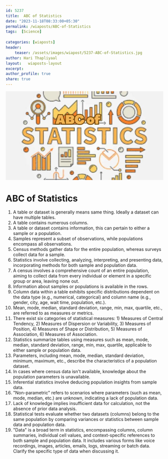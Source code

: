 ```yaml
---        
id: 5237 
title:  ABC of Statistics          
date: "2023-11-18T08:33:00+05:30"        
permalink: /wiaposts/ABC-of-Statistics      
tags:  [Science]         
        
categories: [wiaposts] 
header:        
    teaser: /assets/images/wiapost/5237-ABC-of-Statistics.jpg        
author: Hari Thapliyaal        
layout:   wiaposts-layout
excerpt:        
author_profile: true        
share: true        
---        
```

        
![ABC of Statistics](/assets/images/wiapost/5237-ABC-of-Statistics.jpg)   
		
# ABC of Statistics    
    
1. A table or dataset is generally means same thing. Ideally a dataset can have multiple tables.
1. A table contains numerous columns.
1. A table or dataset contains information, this can pertain to either a sample or a population.
1. Samples represent a subset of observations, while populations encompass all observations.
1. Census methods gather data for the entire population, whereas surveys collect data for a sample.
1. Statistics involve collecting, analyzing, interpreting, and presenting data, incorporating methods for both sample and population data.
1. A census involves a comprehensive count of an entire population, aiming to collect data from every individual or element in a specific group or area, leaving none out.
1. Information about samples or populations is available in the rows.
1. Column data within a table exhibits specific distributions dependent on the data type (e.g., numerical, categorical) and column name (e.g., gender, city, age, wait time, population, etc.).
1. Mean, mode, median, standard deviation, range, min, max, quartile, etc., are referred to as measures or metrics.
1. There exist six categories of statistical measures: 1) Measures of Central Tendency, 2) Measures of Dispersion or Variability, 3) Measures of Position, 4) Measures of Shape or Distribution, 5) Measures of Association, 6) Measures of Association.
1. Statistics summarize tables using measures such as mean, mode, median, standard deviation, range, min, max, quartile, applicable to either sample or population data.
1. Parameters, including mean, mode, median, standard deviation, minimum, maximum, etc., describe the characteristics of a population dataset.
1. In cases where census data isn't available, knowledge about the population parameters is unavailable.
1. Inferential statistics involve deducing population insights from sample data.
1. "Non-parametric" refers to scenarios where parameters (such as mean, mode, median, etc.) are unknown, indicating a lack of population data.
1. Lack of knowledge implies insufficient data for calculation, not the absence of prior data analysis.
1. Statistical tests evaluate whether two datasets (columns) belong to the same population by comparing variances or statistics between sample data and population data.
1. "Data" is a broad term in statistics, encompassing columns, column summaries, individual cell values, and context-specific references to both sample and population data. It includes various forms like voice recordings, images, articles, emails, logs, streaming or batch data. Clarify the specific type of data when discussing it.

